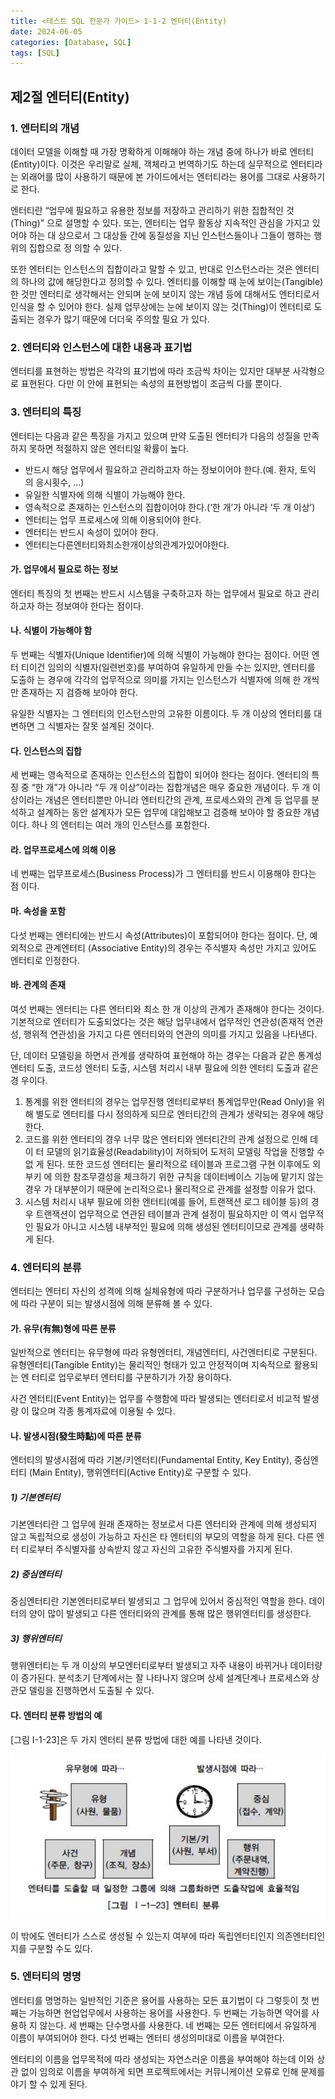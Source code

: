 ```yaml
---
title: <테스트 SQL 전문가 가이드> 1-1-2 엔터티(Entity)
date: 2024-06-05
categories: [Database, SQL]
tags: [SQL]
---
```


## 제2절 엔터티(Entity)

### 1. 엔터티의 개념

데이터 모델을 이해할 때 가장 명확하게 이해해야 하는 개념 중에 하나가 바로 엔터티 (Entity)이다. 이것은 우리말로 실체, 객체라고 번역하기도 하는데 실무적으로 엔터티라는 외래어를 많이 사용하기 때문에 본 가이드에서는 엔터티라는 용어를 그대로 사용하기로 한다.

엔터티란 “업무에 필요하고 유용한 정보를 저장하고 관리하기 위한 집합적인 것(Thing)” 으로 설명할 수 있다. 또는, 엔터티는 업무 활동상 지속적인 관심을 가지고 있어야 하는 대 상으로서 그 대상들 간에 동질성을 지닌 인스턴스들이나 그들이 행하는 행위의 집합으로 정 의할 수 있다.

또한 엔터티는 인스턴스의 집합이라고 말할 수 있고, 반대로 인스턴스라는 것은 엔터티 의 하나의 값에 해당한다고 정의할 수 있다.
엔터티를 이해할 때 눈에 보이는(Tangible)한 것만 엔터티로 생각해서는 안되며 눈에 보이지 않는 개념 등에 대해서도 엔터티로서 인식을 할 수 있어야 한다. 실제 업무상에는 눈에 보이지 않는 것(Thing)이 엔터티로 도출되는 경우가 많기 때문에 더더욱 주의할 필요 가 있다.

### 2. 엔터티와 인스턴스에 대한 내용과 표기법

엔터티를 표현하는 방법은 각각의 표기법에 따라 조금씩 차이는 있지만 대부분 사각형으 로 표현된다. 다만 이 안에 표현되는 속성의 표현방법이 조금씩 다를 뿐이다.

### 3. 엔터티의 특징

엔터티는 다음과 같은 특징을 가지고 있으며 만약 도출된 엔터티가 다음의 성질을 만족 하지 못하면 적절하지 않은 엔터티일 확률이 높다.

- 반드시 해당 업무에서 필요하고 관리하고자 하는 정보이어야 한다.(예. 환자, 토익 의 응시횟수, ...)
- 유일한 식별자에 의해 식별이 가능해야 한다.
- 영속적으로 존재하는 인스턴스의 집합이어야 한다.(‘한 개’가 아니라 ‘두 개 이상’)
- 엔터티는 업무 프로세스에 의해 이용되어야 한다.
- 엔터티는 반드시 속성이 있어야 한다.
- 엔터티는다른엔터티와최소한개이상의관계가있어야한다.

#### 가. 업무에서 필요로 하는 정보

엔터티 특징의 첫 번째는 반드시 시스템을 구축하고자 하는 업무에서 필요로 하고 관리 하고자 하는 정보여야 한다는 점이다.

#### 나. 식별이 가능해야 함

두 번째는 식별자(Unique Identifier)에 의해 식별이 가능해야 한다는 점이다. 어떤 엔터 티이건 임의의 식별자(일련번호)를 부여하여 유일하게 만들 수는 있지만, 엔터티를 도출하 는 경우에 각각의 업무적으로 의미를 가지는 인스턴스가 식별자에 의해 한 개씩만 존재하는 지 검증해 보아야 한다.

유일한 식별자는 그 엔터티의 인스턴스만의 고유한 이름이다. 두 개 이상의 엔터티를 대 변하면 그 식별자는 잘못 설계된 것이다.

#### 다. 인스턴스의 집합

세 번째는 영속적으로 존재하는 인스턴스의 집합이 되어야 한다는 점이다. 엔터티의 특 징 중 “한 개”가 아니라 “두 개 이상”이라는 집합개념은 매우 중요한 개념이다. 두 개 이상이라는 개념은 엔터티뿐만 아니라 엔터티간의 관계, 프로세스와의 관계 등 업무를 분석하고 설계하는 동안 설계자가 모든 업무에 대입해보고 검증해 보아야 할 중요한 개념이다. 하나 의 엔터티는 여러 개의 인스턴스를 포함한다.

#### 라. 업무프로세스에 의해 이용

네 번째는 업무프로세스(Business Process)가 그 엔터티를 반드시 이용해야 한다는 점 이다.

#### 마. 속성을 포함

다섯 번째는 엔터티에는 반드시 속성(Attributes)이 포함되어야 한다는 점이다.
단, 예외적으로 관계엔터티 (Associative Entity)의 경우는 주식별자 속성만 가지고 있어도 엔터티로 인정한다.

#### 바. 관계의 존재

여섯 번째는 엔터티는 다른 엔터티와 최소 한 개 이상의 관계가 존재해야 한다는 것이다. 기본적으로 엔터티가 도출되었다는 것은 해당 업무내에서 업무적인 연관성(존재적 연관성, 행위적 연관성)을 가지고 다른 엔터티와의 연관의 의미를 가지고 있음을 나타낸다.

단, 데이터 모델링을 하면서 관계를 생략하여 표현해야 하는 경우는 다음과 같은 통계성 엔터티 도출, 코드성 엔터티 도출, 시스템 처리시 내부 필요에 의한 엔터티 도출과 같은 경 우이다.

1. 통계를 위한 엔터티의 경우는 업무진행 엔터티로부터 통계업무만(Read Only)을 위해 별도로 엔터티를 다시 정의하게 되므로 엔터티간의 관계가 생략되는 경우에 해당한다.
2. 코드를 위한 엔터티의 경우 너무 많은 엔터티와 엔터티간의 관계 설정으로 인해 데이 터 모델의 읽기효율성(Readability)이 저하되어 도저히 모델링 작업을 진행할 수 없 게 된다. 또한 코드성 엔터티는 물리적으로 테이블과 프로그램 구현 이후에도 외부키 에 의한 참조무결성을 체크하기 위한 규칙을 데이터베이스 기능에 맡기지 않는 경우 가 대부분이기 때문에 논리적으로나 물리적으로 관계를 설정할 이유가 없다.
3. 시스템 처리시 내부 필요에 의한 엔터티(예를 들어, 트랜잭션 로그 테이블 등)의 경우 트랜잭션이 업무적으로 연관된 테이블과 관계 설정이 필요하지만 이 역시 업무적인 필요가 아니고 시스템 내부적인 필요에 의해 생성된 엔터티이므로 관계를 생략하게 된다.

### 4. 엔터티의 분류

엔터티는 엔터티 자신의 성격에 의해 실체유형에 따라 구분하거나 업무를 구성하는 모습 에 따라 구분이 되는 발생시점에 의해 분류해 볼 수 있다.

#### 가. 유무(有無)형에 따른 분류

일반적으로 엔터티는 유무형에 따라 유형엔터티, 개념엔터티, 사건엔터티로 구분된다. 유형엔터티(Tangible Entity)는 물리적인 형태가 있고 안정적이며 지속적으로 활용되는 엔 터티로 업무로부터 엔터티를 구분하기가 가장 용이하다.

사건 엔터티(Event Entity)는 업무를 수행함에 따라 발생되는 엔터티로서 비교적 발생량 이 많으며 각종 통계자료에 이용될 수 있다.

#### 나. 발생시점(發生時點)에 따른 분류

엔터티의 발생시점에 따라 기본/키엔터티(Fundamental Entity, Key Entity), 중심엔터티 (Main Entity), 행위엔터티(Active Entity)로 구분할 수 있다.

##### 1) 기본엔터티

기본엔터티란 그 업무에 원래 존재하는 정보로서 다른 엔터티와 관계에 의해 생성되지 않고 독립적으로 생성이 가능하고 자신은 타 엔터티의 부모의 역할을 하게 된다. 다른 엔터 티로부터 주식별자를 상속받지 않고 자신의 고유한 주식별자를 가지게 된다.

##### 2) 중심엔터티

중심엔터티란 기본엔터티로부터 발생되고 그 업무에 있어서 중심적인 역할을 한다. 데이 터의 양이 많이 발생되고 다른 엔터티와의 관계를 통해 많은 행위엔터티를 생성한다.

##### 3) 행위엔터티

행위엔터티는 두 개 이상의 부모엔터티로부터 발생되고 자주 내용이 바뀌거나 데이터량 이 증가된다. 분석초기 단계에서는 잘 나타나지 않으며 상세 설계단계나 프로세스와 상관모 델링을 진행하면서 도출될 수 있다.

#### 다. 엔터티 분류 방법의 예

[그림 I-1-23]은 두 가지 엔터티 분류 방법에 대한 예를 나타낸 것이다.

![](/assets/img/posts/sql-eg/subject1/sql-eg-1-1-2-img1-1-23.png)

이 밖에도 엔터티가 스스로 생성될 수 있는지 여부에 따라 독립엔터티인지 의존엔터티인 지를 구분할 수도 있다.

### 5. 엔터티의 명명

엔터티를 명명하는 일반적인 기준은 용어를 사용하는 모든 표기법이 다 그렇듯이 첫 번 째는 가능하면 현업업무에서 사용하는 용어를 사용한다. 두 번째는 가능하면 약어를 사용하 지 않는다. 세 번째는 단수명사를 사용한다. 네 번째는 모든 엔터티에서 유일하게 이름이 부여되어야 한다. 다섯 번째는 엔터티 생성의미대로 이름을 부여한다.

엔터티의 이름을 업무목적에 따라 생성되는 자연스러운 이름을 부여해야 하는데 이와 상관 없이 임의로 이름을 부여하게 되면 프로젝트에서는 커뮤니케이션 오류로 인해 문제를 야기 할 수 있게 된다.
